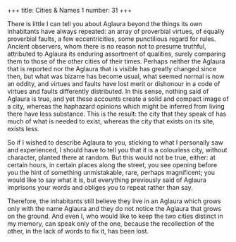 +++
title: Cities & Names 1
number: 31
+++

There is little I can tell you about Aglaura beyond the things its own inhabitants have always repeated: an array of proverbial virtues, of equally proverbial faults, a few eccentricities, some punctilious regard for rules. Ancient observers, whom there is no reason not to presume truthful, attributed to Aglaura its enduring assortment of qualities, surely comparing them to those of the other cities of their times. Perhaps neither the Aglaura that is reported nor the Aglaura that is visible has greatly changed since then, but what was bizarre has become usual, what seemed normal is now an oddity, and virtues and faults have lost merit or dishonour in a code of virtues and faults differently distributed. In this sense, nothing said of Aglaura is true, and yet these accounts create a solid and compact image of a city, whereas the haphazard opinions which might be inferred from living there have less substance. This is the result: the city that they speak of has much of what is needed to exist, whereas the city that exists on its site, exists less.

So if I wished to describe Aglaura to you, sticking to what I personally saw and experienced, I should have to tell you that it is a colourless city, without character, planted there at random. But this would not be true, either: at certain hours, in certain places along the street, you see opening before you the hint of something unmistakable, rare, perhaps magnificent; you would like to say what it is, but everything previously said of Aglaura imprisons your words and obliges you to repeat rather than say.

Therefore, the inhabitants still believe they live in an Aglaura which grows only with the name Aglaura and they do not notice the Aglaura that grows on the ground. And even I, who would like to keep the two cities distinct in my memory, can speak only of the one, because the recollection of the other, in the lack of words to fix it, has been lost.